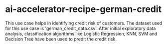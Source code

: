 # ai-accelerator-recipe-german-credit
This use case helps in identifying credit risk of customers. The dataset used for this use case is 'german_credit_data.csv'. After initial exploratory data analysis, classification algorithms like Logistic Regression, KNN, SVM and Decision Tree have been used to predit the credit risk.

